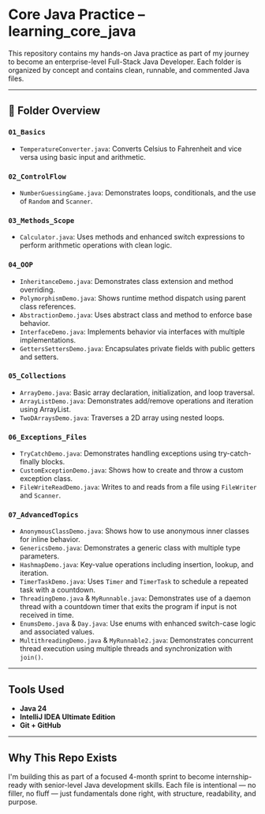 # Core Java Practice – learning_core_java

This repository contains my hands-on Java practice as part of my journey to become an enterprise-level Full-Stack Java Developer. Each folder is organized by concept and contains clean, runnable, and commented Java files.

---

## 📁 Folder Overview

### `01_Basics`
- `TemperatureConverter.java`: Converts Celsius to Fahrenheit and vice versa using basic input and arithmetic.

### `02_ControlFlow`
- `NumberGuessingGame.java`: Demonstrates loops, conditionals, and the use of `Random` and `Scanner`.

### `03_Methods_Scope`
- `Calculator.java`: Uses methods and enhanced switch expressions to perform arithmetic operations with clean logic.

### `04_OOP`
- `InheritanceDemo.java`: Demonstrates class extension and method overriding.
- `PolymorphismDemo.java`: Shows runtime method dispatch using parent class references.
- `AbstractionDemo.java`: Uses abstract class and method to enforce base behavior.
- `InterfaceDemo.java`: Implements behavior via interfaces with multiple implementations.
- `GettersSettersDemo.java`: Encapsulates private fields with public getters and setters.

### `05_Collections`
- `ArrayDemo.java`: Basic array declaration, initialization, and loop traversal.
- `ArrayListDemo.java`: Demonstrates add/remove operations and iteration using ArrayList.
- `TwoDArraysDemo.java`: Traverses a 2D array using nested loops.

### `06_Exceptions_Files`
- `TryCatchDemo.java`: Demonstrates handling exceptions using try-catch-finally blocks.
- `CustomExceptionDemo.java`: Shows how to create and throw a custom exception class.
- `FileWriteReadDemo.java`: Writes to and reads from a file using `FileWriter` and `Scanner`.

### `07_AdvancedTopics`
- `AnonymousClassDemo.java`: Shows how to use anonymous inner classes for inline behavior.
- `GenericsDemo.java`: Demonstrates a generic class with multiple type parameters.
- `HashmapDemo.java`: Key-value operations including insertion, lookup, and iteration.
- `TimerTaskDemo.java`: Uses `Timer` and `TimerTask` to schedule a repeated task with a countdown.
- `ThreadingDemo.java` & `MyRunnable.java`: Demonstrates use of a daemon thread with a countdown timer that exits the program if input is not received in time.
- `EnumsDemo.java` & `Day.java`: Use enums with enhanced switch-case logic and associated values.
- `MultithreadingDemo.java` & `MyRunnable2.java`: Demonstrates concurrent thread execution using multiple threads and synchronization with `join()`.

---

##  Tools Used

- **Java 24**
- **IntelliJ IDEA Ultimate Edition**
- **Git + GitHub**

---

##  Why This Repo Exists

I'm building this as part of a focused 4-month sprint to become internship-ready with senior-level Java development skills. Each file is intentional — no filler, no fluff — just fundamentals done right, with structure, readability, and purpose.
